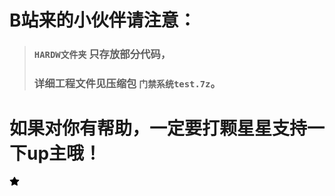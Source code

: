 # B站来的小伙伴请注意：
> ### `HARDW文件夹` 只存放部分代码，
> ### 详细工程文件见压缩包   `门禁系统test.7z`。
# 如果对你有帮助，一定要打颗星星支持一下up主哦！

<svg class="octicon octicon-star-fill mr-1" height="16" viewBox="0 0 16 16" version="1.1" width="16" aria-hidden="true"><path fill-rule="evenodd" d="M8 .25a.75.75 0 01.673.418l1.882 3.815 4.21.612a.75.75 0 01.416 1.279l-3.046 2.97.719 4.192a.75.75 0 01-1.088.791L8 12.347l-3.766 1.98a.75.75 0 01-1.088-.79l.72-4.194L.818 6.374a.75.75 0 01.416-1.28l4.21-.611L7.327.668A.75.75 0 018 .25z"></path></svg>
  </svg>

